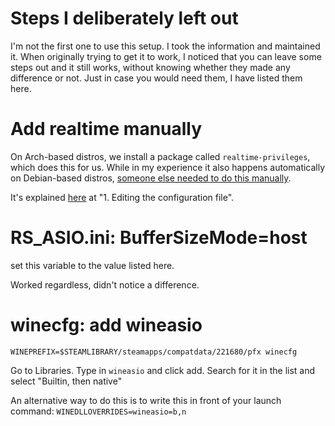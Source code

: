 # Steps I deliberately left out

I'm not the first one to use this setup. I took the information and maintained it. When originally trying to get it to work, I noticed that you can leave some steps out and it still works, without knowing whether they made any difference or not. Just in case you would need them, I have listed them here.

# Add realtime manually

On Arch-based distros, we install a package called `realtime-privileges`, which does this for us. While in my experience it also happens automatically on Debian-based distros, [someone else needed to do this manually](https://www.reddit.com/r/linux_gaming/comments/jmediu/guide_for_setup_rocksmith_2014_steam_no_rs_cable/).

It's explained [here](https://jackaudio.org/faq/linux_rt_config.html) at "1. Editing the configuration file".

# RS_ASIO.ini: BufferSizeMode=host

set this variable to the value listed here.

Worked regardless, didn't notice a difference.

# winecfg: add wineasio

`WINEPREFIX=$STEAMLIBRARY/steamapps/compatdata/221680/pfx winecfg`

Go to Libraries. Type in `wineasio` and click add. Search for it in the list and select "Builtin, then native"

An alternative way to do this is to write this in front of your launch command: `WINEDLLOVERRIDES=wineasio=b,n`
